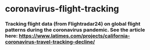 # coronavirus-flight-tracking

### Tracking flight data (from Flightradar24) on global flight patterns during the coronavirus pandemic. See the article here: https://www.latimes.com/projects/california-coronavirus-travel-tracking-decline/

